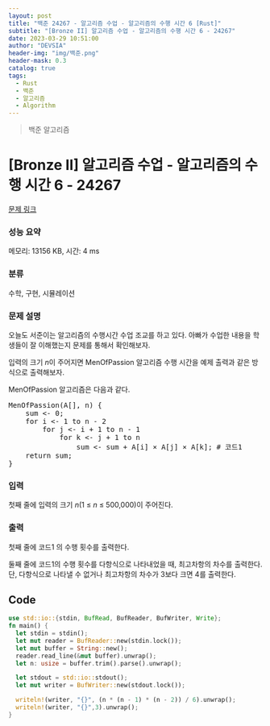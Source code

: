 ```yaml
---
layout: post
title: "백준 24267 - 알고리즘 수업 - 알고리즘의 수행 시간 6 [Rust]"
subtitle: "[Bronze II] 알고리즘 수업 - 알고리즘의 수행 시간 6 - 24267"
date: 2023-03-29 10:51:00
author: "DEVSIA"
header-img: "img/백준.png"
header-mask: 0.3
catalog: true
tags:
  - Rust
  - 백준
  - 알고리즘
  - Algorithm
---
```


> 백준 알고리즘

# [Bronze II] 알고리즘 수업 - 알고리즘의 수행 시간 6 - 24267

[문제 링크](https://www.acmicpc.net/problem/24267)

### 성능 요약

메모리: 13156 KB, 시간: 4 ms

### 분류

수학, 구현, 시뮬레이션

### 문제 설명

<p>오늘도 서준이는 알고리즘의 수행시간 수업 조교를 하고 있다. 아빠가 수업한 내용을 학생들이 잘 이해했는지 문제를 통해서 확인해보자.</p>

<p>입력의 크기 <em>n</em>이 주어지면 MenOfPassion 알고리즘 수행 시간을 예제 출력과 같은 방식으로 출력해보자.</p>

<p>MenOfPassion 알고리즘은 다음과 같다.</p>

<pre>MenOfPassion(A[], n) {
    sum <- 0;
    for i <- 1 to n - 2
        for j <- i + 1 to n - 1
            for k <- j + 1 to n
                sum <- sum + A[i] × A[j] × A[k]; # 코드1
    return sum;
}</pre>

### 입력

 <p>첫째 줄에 입력의 크기 <em>n</em>(1 ≤ <i>n</i> ≤ 500,000)이 주어진다.</p>

### 출력

 <p>첫째 줄에 코드1 의 수행 횟수를 출력한다.</p>

<p>둘째 줄에 코드1의 수행 횟수를 다항식으로 나타내었을 때, 최고차항의 차수를 출력한다. 단, 다항식으로 나타낼 수 없거나 최고차항의 차수가 3보다 크면 4를 출력한다.</p>

## Code

```rs
use std::io::{stdin, BufRead, BufReader, BufWriter, Write};
fn main() {
  let stdin = stdin();
  let mut reader = BufReader::new(stdin.lock());
  let mut buffer = String::new();
  reader.read_line(&mut buffer).unwrap();
  let n: usize = buffer.trim().parse().unwrap();

  let stdout = std::io::stdout();
  let mut writer = BufWriter::new(stdout.lock());

  writeln!(writer, "{}", (n * (n - 1) * (n - 2)) / 6).unwrap();
  writeln!(writer, "{}",3).unwrap();
}

```
